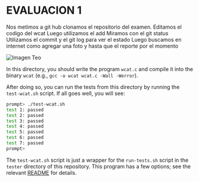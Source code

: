 <h1>EVALUACION 1</h1>

<p>Nos metimos a git hub
clonamos el repositorio del examen.
Editamos el codigo del wcat
Luego utilizamos el add
Miramos con el git status 
Utilizamos el commit y el git log para ver el estado 
Luego buscamos en internet como agregar una foto 
y hasta que el reporte por el momento   </p>

![Imagen Teo](https://user-images.githubusercontent.com/111305370/184696346-23661bb1-0b1d-4bc1-899d-026ebeddb3ae.jpg)




In this directory, you should write the program `wcat.c` and compile it into
the binary `wcat` (e.g., `gcc -o wcat wcat.c -Wall -Werror`).

After doing so, you can run the tests from this directory by running the
`test-wcat.sh` script. If all goes well, you will see:

```sh
prompt> ./test-wcat.sh
test 1: passed
test 2: passed
test 3: passed
test 4: passed
test 5: passed
test 6: passed
test 7: passed
prompt>
```

The `test-wcat.sh` script is just a wrapper for the `run-tests.sh` script in
the `tester` directory of this repository. This program has a few options; see
the relevant
[README](https://github.com/remzi-arpacidusseau/ostep-projects/blob/master/tester/README.md)
for details.



